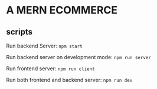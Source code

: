 # A MERN ECOMMERCE

## scripts

Run backend Server: `npm start`

Run backend server on development mode: `npm run server`

Run frontend server: `npm run client`

Run both frontend and backend server: `npm run dev`